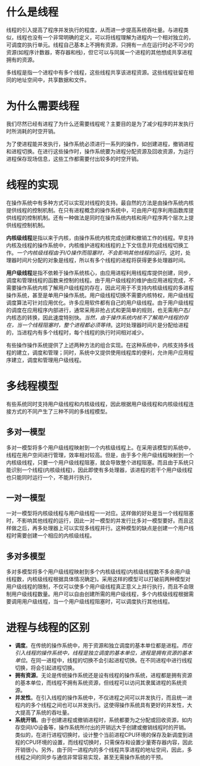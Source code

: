 # 什么是线程
线程的引入提高了程序并发执行的程度，从而进一步提高系统吞吐量。与进程类似，线程也没有一个非常明确的定义，可以将线程理解为进程内一个相对独立的，可调度的执行单元。线程自己基本上不拥有资源，只拥有一点在运行时必不可少的资源(如程序计数器，寄存器和栈)，但它可以与同属一个进程的其他想成共享进程拥有的资源。

多线程是指一个进程中有多个线程，这些线程共享该进程资源。这些线程驻留在相同的地址空间中，共享数据和文件。

# 为什么需要线程
我们尽然已经有进程了为什么还需要线程呢？主要目的是为了减少程序的并发执行时所消耗的时空开销。

为了使进程能并发执行，操作系统必须进行一系列的操作，如创建进程，撤销进程和进程切换。在进行这些操作时，操作系统要为进程分配资源及回收资源，为运行进程保存现场信息，这些工作都需要付出较多的时空开销。

# 线程的实现
在操作系统中有多种方式可以实现对线程的支持。最自然的方法是由操作系统内核提供线程的控制机制。在只有进程概念的操作系统中，可由用户程序利用函数库提供线程的控制机制。还有一种做法是同时在操作系统内核和用户程序两个层次上提供线程控制机制。

**内核级线程**是指以来于内核，由操作系统内核完成创建和撤销工作的线程。早支持内核及线程的操作系统中，内核维护进程和线程的上下文信息并完成线程切换工作。*一个内核级线程由于I/O操作而阻塞时，不会影响其他线程的运行*。这时，处理器时间片分配的对象是线程，所以有多个线程的进程将获得更多处理器时间。

**用户级线程**是指不依赖于操作系统核心，由应用进程利用线程库提供创建，同步，调度和管理线程的函数来控制的线程。由于用户级线程的维护由应用进程完成，不需要操作系统内核了解用户级线程的存在，因此可用于不支持内核级线程的多进程操作系统，甚至是单用户操作系统。用户级线程切换不需要内核特权，用户级线程调度算法可针对应用优化。许多应用软件都有自己的用户级线程。由于用户级线程的调度在应用程序内部进行，通常采用非抢占式和更简单的规则，也无需用户态/内核态的转换，因此速度特别快。*当然，由于操作系统内核不了解用户线程的存在，当一个线程阻塞时，整个进程都必须等待*。这时处理器时间片是分配给进程的，当进程内有多个线程时，每个线程的执行时间相对减少。

有些操作操作系统提供了上述两种方法的组合实现。在这种系统中，内核支持多线程的建立，调度和管理；同时，系统中又提供使用线程库的便利，允许用户应用程序建立，调度和管理用户级线程。

# 多线程模型
有些系统同时支持用户级线程和内核级线程，因此根据用户级线程和内核级线程连接方式的不同产生了三种不同的多线程模型。

## 多对一模型
多对一模型将多个用户级线程映射到一个内核级线程上。在采用该模型的系统中，线程在用户空间进行管理，效率相对较高。但是，由于多个用户级线程映射到一个内核级线程，只要一个用户级线程阻塞，就会导致整个进程阻塞。而且由于系统只能识别一个线程(内核级线程)，因此即使有多处理器，该进程的若干个用户级线程也只能同时运行一个，不能并行执行。

## 一对一模型
一对一模型将内核级线程与用户级线程一一对应。这样做的好处是当一个线程阻塞时，不影响其他线程的运行，因此一对一模型的并发行比多对一模型要好。而且这样做之后，再多处理器上可以实现多线程并行。这种模型的缺点是创建一个用户线程时需要创建一个相应的内核级线程。

## 多对多模型
多对多模型将多个用户级线程映射到多个内核级线程(内核级线程数不多余用户级线程数，内核级线程根据具体情况确定)。采用这样的模型可以打破前两种模型对用户级线程的限制，不仅可以使多个用户级线程真正意义上并行执行，而且不会限制用户级线程数量。用户可以自由创建所需的用户级线程，多个内核级线程根据需要调用用户级线程，当一个用户级线程阻塞时，可以调度执行其他线程。

# 进程与线程的区别
- **调度**。在传统的操作系统中，用于资源和独立调度的基本单位都是进程。*而在引入线程的操作系统中，线程是独立调度的基本单位，进程是拥有资源的基本单位*。在同一进程中，线程的切换不会引起进程切换。在不同进程中进行线程切换，将会引起进程切换。
- **拥有资源**。无论是传统操作系统还是设有线程的操作系统，进程都是拥有资源的基本单位，而线程不拥有系统资源，但线程可以访问其隶属进程的系统资源。
- **并发性**。在引入线程的操作系统中，不仅进程之间可以并发执行，而且统一进程内的多个线程之间也可以并发执行。这使得操作系统具有更好的并发性，大大提高了系统的吞吐量。
- **系统开销**。由于创建进程或撤销进程时，系统都要为之分配或回收资源，如内存空间I/O设备等，操作系统所付出的开销远大于创建或撤销线程时的开销。类似的，在进行进程切换时，设计整个当前进程CPU环境的保存及新调度到进程的CPU环境的设置，而线程切换时，只需保存和设置少量寄存器内容，因此开销很小。另外，由于同一进程内的多个线程共享进程的地址空间，因此，多线程之间的同步与通信非常容易实现，甚至无需操作系统的干预。